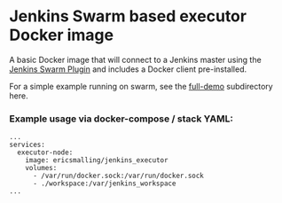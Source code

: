 # Jenkins Swarm based executor Docker image
A basic Docker image that will connect to a Jenkins master using the [Jenkins Swarm Plugin](https://wiki.jenkins.io/display/JENKINS/Swarm+Plugin) and includes a Docker client pre-installed.

For a simple example running on swarm, see the [full-demo](full-demo/README.md) subdirectory here.

### Example usage via docker-compose / stack YAML:
```
...
services:
  executor-node:
    image: ericsmalling/jenkins_executor
    volumes:
      - /var/run/docker.sock:/var/run/docker.sock
      - ./workspace:/var/jenkins_workspace
...
```
